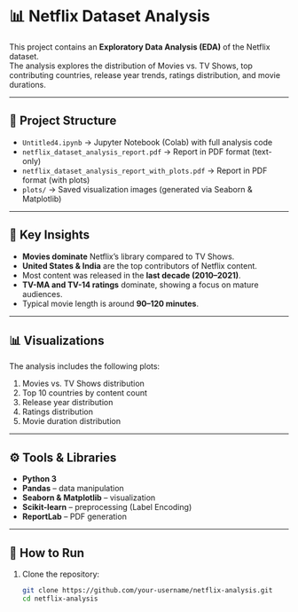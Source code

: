 # 📊 Netflix Dataset Analysis

This project contains an **Exploratory Data Analysis (EDA)** of the Netflix dataset.  
The analysis explores the distribution of Movies vs. TV Shows, top contributing countries, release year trends, ratings distribution, and movie durations.

---

## 📂 Project Structure
- `Untitled4.ipynb` → Jupyter Notebook (Colab) with full analysis code  
- `netflix_dataset_analysis_report.pdf` → Report in PDF format (text-only)  
- `netflix_dataset_analysis_report_with_plots.pdf` → Report in PDF format (with plots)  
- `plots/` → Saved visualization images (generated via Seaborn & Matplotlib)  

---

## 📝 Key Insights
- **Movies dominate** Netflix’s library compared to TV Shows.  
- **United States & India** are the top contributors of Netflix content.  
- Most content was released in the **last decade (2010–2021)**.  
- **TV-MA and TV-14 ratings** dominate, showing a focus on mature audiences.  
- Typical movie length is around **90–120 minutes**.  

---

## 📊 Visualizations
The analysis includes the following plots:
1. Movies vs. TV Shows distribution  
2. Top 10 countries by content count  
3. Release year distribution  
4. Ratings distribution  
5. Movie duration distribution  

---

## ⚙️ Tools & Libraries
- **Python 3**
- **Pandas** – data manipulation  
- **Seaborn & Matplotlib** – visualization  
- **Scikit-learn** – preprocessing (Label Encoding)  
- **ReportLab** – PDF generation  

---

## 🚀 How to Run
1. Clone the repository:
   ```bash
   git clone https://github.com/your-username/netflix-analysis.git
   cd netflix-analysis
